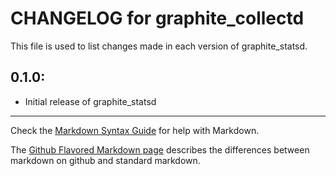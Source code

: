 # CHANGELOG for graphite_collectd

This file is used to list changes made in each version of graphite_statsd.

## 0.1.0:

* Initial release of graphite_statsd

- - -
Check the [Markdown Syntax Guide](http://daringfireball.net/projects/markdown/syntax) for help with Markdown.

The [Github Flavored Markdown page](http://github.github.com/github-flavored-markdown/) describes the differences between markdown on github and standard markdown.
